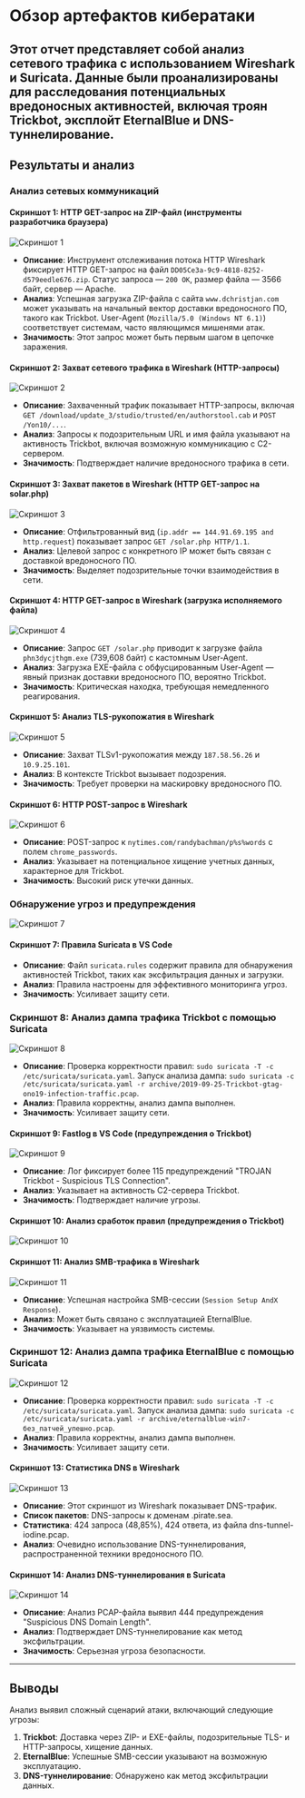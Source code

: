 # Обзор артефактов кибератаки

 Этот отчет представляет собой  анализ сетевого трафика  с использованием Wireshark и Suricata. Данные были проанализированы для расследования потенциальных вредоносных активностей, включая троян Trickbot, эксплойт EternalBlue и DNS-туннелирование. 
---

## Результаты и анализ

### Анализ сетевых коммуникаций

#### Скриншот 1: HTTP GET-запрос на ZIP-файл (инструменты разработчика браузера)
![Скриншот 1](images/Wireshark_wxezk1CbH5.png)
- **Описание**: Инструмент отслеживания потока HTTP Wireshark фиксирует HTTP GET-запрос на файл `DD05Ce3a-9c9-4818-8252-d579eedle676.zip`. Статус запроса — `200 OK`, размер файла — 3566 байт, сервер — Apache.
- **Анализ**: Успешная загрузка ZIP-файла с сайта `www.dchristjan.com` может указывать на начальный вектор доставки вредоносного ПО, такого как Trickbot. User-Agent (`Mozilla/5.0 (Windows NT 6.1)`) соответствует системам, часто являющимся мишенями атак.
- **Значимость**: Этот запрос может быть первым шагом в цепочке заражения.

#### Скриншот 2: Захват сетевого трафика в Wireshark (HTTP-запросы)
![Скриншот 2](images/Wireshark_ssNt8nTFmE.png)
- **Описание**: Захваченный трафик показывает HTTP-запросы, включая `GET /download/update_3/studio/trusted/en/authorstool.cab` и `POST /Yon10/...`. 
- **Анализ**: Запросы к подозрительным URL и имя файла указывают на активность Trickbot, включая возможную коммуникацию с C2-сервером.
- **Значимость**: Подтверждает наличие вредоносного трафика в сети.

#### Скриншот 3: Захват пакетов в Wireshark (HTTP GET-запрос на solar.php)
![Скриншот 3](images/Wireshark_aruneEJcuU.png)
- **Описание**: Отфильтрованный вид (`ip.addr == 144.91.69.195 and http.request`) показывает запрос `GET /solar.php HTTP/1.1`.
- **Анализ**: Целевой запрос с конкретного IP может быть связан с доставкой вредоносного ПО.
- **Значимость**: Выделяет подозрительные точки взаимодействия в сети.

#### Скриншот 4: HTTP GET-запрос в Wireshark (загрузка исполняемого файла)
![Скриншот 4](images/Wireshark_wE0tf7gAwB.png)
- **Описание**: Запрос `GET /solar.php` приводит к загрузке файла `phn3dycjthgm.exe` (739,608 байт) с кастомным User-Agent.
- **Анализ**: Загрузка EXE-файла с обфусцированным User-Agent — явный признак доставки вредоносного ПО, вероятно Trickbot.
- **Значимость**: Критическая находка, требующая немедленного реагирования.

#### Скриншот 5: Анализ TLS-рукопожатия в Wireshark
![Скриншот 5](images/Wireshark_uFxRaOETqZ.png)
- **Описание**: Захват TLSv1-рукопожатия между `187.58.56.26` и `10.9.25.101`.
- **Анализ**: В контексте Trickbot вызывает подозрения.
- **Значимость**: Требует проверки на маскировку вредоносного ПО.

#### Скриншот 6: HTTP POST-запрос в Wireshark
![Скриншот 6](images/Wireshark_dkqFzpjWiQ.png)
- **Описание**: POST-запрос к `nytimes.com/randybachman/p%s%words` с полем `chrome_passwords`.
- **Анализ**: Указывает на потенциальное хищение учетных данных, характерное для Trickbot.
- **Значимость**: Высокий риск утечки данных.

### Обнаружение угроз и предупреждения
![Скриншот 7](images/Code_kbmlz5v33J.png)
#### Скриншот 7: Правила Suricata в VS Code
- **Описание**: Файл `suricata.rules` содержит правила для обнаружения активностей Trickbot, таких как эксфильтрация данных и загрузки.
- **Анализ**: Правила настроены для эффективного мониторинга угроз.
- **Значимость**: Усиливает защиту сети.

### Скриншот 8: Анализ дампа трафика Trickbot с помощью Suricata
![Скриншот 8](images/WindowsTerminal_opgYtBeNL3.png)
- **Описание**: Проверка корректности правил: `sudo suricata -T -c /etc/suricata/suricata.yaml`. Запуск анализа дампа: `sudo suricata -c /etc/suricata/suricata.yaml -r archive/2019-09-25-Trickbot-gtag-ono19-infection-traffic.pcap`.
- **Анализ**: Правила корректны, анализ дампа выполнен.
- **Значимость**: Усиливает защиту сети.

#### Скриншот 9: Fastlog в VS Code (предупреждения о Trickbot)
![Скриншот 9](images/Code_JVZAH5Knlu.png)
- **Описание**: Лог фиксирует более 115 предупреждений "TROJAN Trickbot - Suspicious TLS Connection".
- **Анализ**: Указывает на активность C2-сервера Trickbot.
- **Значимость**: Подтверждает наличие угрозы.

#### Скриншот 10: Анализ сработок правил (предупреждения о Trickbot)
![Скриншот 10](images/WindowsTerminal_dK0MAW0ksu.png)

#### Скриншот 11: Анализ SMB-трафика в Wireshark
![Скриншот 11](images/Wireshark_O3985UO8Cm.png)
- **Описание**: Успешная настройка SMB-сессии (`Session Setup AndX Response`).
- **Анализ**: Может быть связано с эксплуатацией EternalBlue.
- **Значимость**: Указывает на уязвимость системы.

### Скриншот 12: Анализ дампа трафика EternalBlue с помощью Suricata
![Скриншот 12](images/WindowsTerminal_0JL1S1faD4.png)
- **Описание**: Проверка корректности правил: `sudo suricata -T -c /etc/suricata/suricata.yaml`. Запуск анализа дампа: `sudo suricata -c /etc/suricata/suricata.yaml -r archive/eternalblue-win7-без_патчей_упешно.pcap`.
- **Анализ**: Правила корректны, анализ дампа выполнен.
- **Значимость**: Усиливает защиту сети.

#### Скриншот 13: Статистика DNS в Wireshark
![Скриншот 13](images/Wireshark_DEyNsVUlsF.png)
- **Описание**: Этот скриншот из Wireshark показывает DNS-трафик.
- **Список пакетов**: DNS-запросы к доменам .pirate.sea.
- **Статистика**: 424 запроса (48,85%), 424 ответа, из файла dns-tunnel-iodine.pcap.
- **Анализ**: Очевидно использование DNS-туннелирования, распространенной техники вредоносного ПО.

#### Скриншот 14: Анализ DNS-туннелирования в Suricata
![Скриншот 14](images/WindowsTerminal_676mVQLsSC.png)
- **Описание**: Анализ PCAP-файла выявил 444 предупреждения "Suspicious DNS Domain Length".
- **Анализ**: Подтверждает DNS-туннелирование как метод эксфильтрации.
- **Значимость**: Серьезная угроза безопасности.

---

## Выводы

Анализ выявил сложный сценарий атаки, включающий следующие угрозы:
1. **Trickbot**: Доставка через ZIP- и EXE-файлы, подозрительные TLS- и HTTP-запросы, хищение данных.
2. **EternalBlue**: Успешные SMB-сессии указывают на возможную эксплуатацию.
3. **DNS-туннелирование**: Обнаружено как метод эксфильтрации данных.
